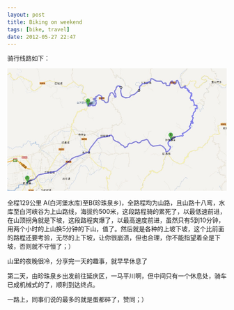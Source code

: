 ```yaml
---
layout: post
title: Biking on weekend
tags: [bike, travel]
date: 2012-05-27 22:47
---
```


骑行线路如下：

![TRAVELING-LINE](/photos/traveling-line.png)

全程129公里
A(白河堡水库)至B(珍珠泉乡)，全路程均为山路，且山路十八弯，水库至白河峡谷为上山路线，海拔约500米，这段路程骑的累死了，以最低速前进，在山顶拐角就是下坡，这段路程爽爆了，以最高速度前进，虽然只有5到10分钟，用两个小时的上山换5分钟的下山，值了。然后就是各种的上坡下坡，这个比前面的路程还要考验，无尽的上下坡，让你很崩溃，但也合理，你不能指望着全是下坡，否则就不守恒了；）

山里的夜晚很冷，分享完一天的趣事，就早早休息了

第二天，由珍珠泉乡出发前往延庆区，一马平川啊，但中间只有一个休息处，骑车已成机械式的了，顺利到达终点。

一路上，同事们说的最多的就是蛋都碎了，赞同；）
